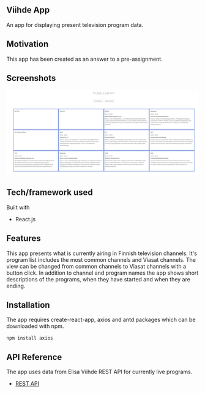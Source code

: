 ## Viihde App

An app for displaying present television program data.

## Motivation

This app has been created as an answer to a pre-assignment.

## Screenshots

![Alt text](./app.png?raw=true "Screenshot")

## Tech/framework used

Built with 
* React.js

## Features

This app presents what is currently airing in Finnish television channels. It's program list includes the most common channels and Viasat channels. The view can be changed from common channels to Viasat channels with a button click. In addition to channel and program names the app shows short descriptions of the programs, when they have started and when they are ending.

## Installation

The app requires create-react-app, axios and antd packages which can be downloaded with npm.

```
npm install axios
```
## API Reference

The app uses data from Elisa Viihde REST API for currently live programs.
* [REST API](https://rest-api.elisaviihde.fi/rest/epg/schedule/live)
